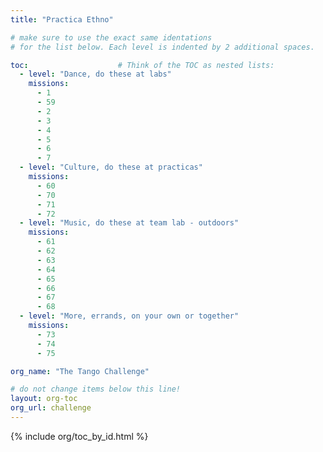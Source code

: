 ```yaml
---
title: "Practica Ethno"

# make sure to use the exact same identations
# for the list below. Each level is indented by 2 additional spaces.

toc:                    # Think of the TOC as nested lists:
  - level: "Dance, do these at labs"    
    missions:           
      - 1               
      - 59              
      - 2               
      - 3               
      - 4
      - 5
      - 6
      - 7
  - level: "Culture, do these at practicas"
    missions:
      - 60
      - 70
      - 71
      - 72
  - level: "Music, do these at team lab - outdoors"
    missions:
      - 61
      - 62
      - 63
      - 64
      - 65
      - 66
      - 67
      - 68
  - level: "More, errands, on your own or together"
    missions:
      - 73
      - 74
      - 75

org_name: "The Tango Challenge"

# do not change items below this line!
layout: org-toc
org_url: challenge
---
```


{% include org/toc_by_id.html %}
